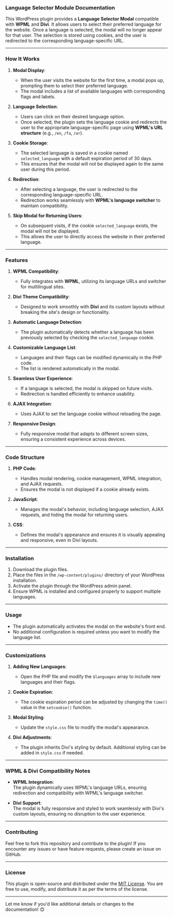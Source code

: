 ### Language Selector Module Documentation  

This WordPress plugin provides a **Language Selector Modal** compatible with **WPML** and **Divi**. It allows users to select their preferred language for the website. Once a language is selected, the modal will no longer appear for that user. The selection is stored using cookies, and the user is redirected to the corresponding language-specific URL.

---

### **How It Works**

1. **Modal Display**:  
   - When the user visits the website for the first time, a modal pops up, prompting them to select their preferred language.  
   - The modal includes a list of available languages with corresponding flags and labels.  

2. **Language Selection**:  
   - Users can click on their desired language option.  
   - Once selected, the plugin sets the language cookie and redirects the user to the appropriate language-specific page using **WPML's URL structure** (e.g., `/en`, `/fa`, `/ar`).  

3. **Cookie Storage**:  
   - The selected language is saved in a cookie named `selected_language` with a default expiration period of 30 days.  
   - This ensures that the modal will not be displayed again to the same user during this period.  

4. **Redirection**:  
   - After selecting a language, the user is redirected to the corresponding language-specific URL.  
   - Redirection works seamlessly with **WPML's language switcher** to maintain compatibility.  

5. **Skip Modal for Returning Users**:  
   - On subsequent visits, if the cookie `selected_language` exists, the modal will not be displayed.  
   - This allows the user to directly access the website in their preferred language.  

---

### **Features**

1. **WPML Compatibility**:  
   - Fully integrates with **WPML**, utilizing its language URLs and switcher for multilingual sites.  

2. **Divi Theme Compatibility**:  
   - Designed to work smoothly with **Divi** and its custom layouts without breaking the site's design or functionality.  

3. **Automatic Language Detection**:  
   - The plugin automatically detects whether a language has been previously selected by checking the `selected_language` cookie.  

4. **Customizable Language List**:  
   - Languages and their flags can be modified dynamically in the PHP code.  
   - The list is rendered automatically in the modal.  

5. **Seamless User Experience**:  
   - If a language is selected, the modal is skipped on future visits.  
   - Redirection is handled efficiently to enhance usability.  

6. **AJAX Integration**:  
   - Uses AJAX to set the language cookie without reloading the page.  

7. **Responsive Design**:  
   - Fully responsive modal that adapts to different screen sizes, ensuring a consistent experience across devices.  

---

### **Code Structure**

1. **PHP Code**:  
   - Handles modal rendering, cookie management, WPML integration, and AJAX requests.  
   - Ensures the modal is not displayed if a cookie already exists.  

2. **JavaScript**:  
   - Manages the modal's behavior, including language selection, AJAX requests, and hiding the modal for returning users.  

3. **CSS**:  
   - Defines the modal's appearance and ensures it is visually appealing and responsive, even in Divi layouts.  

---

### **Installation**

1. Download the plugin files.  
2. Place the files in the `/wp-content/plugins/` directory of your WordPress installation.  
3. Activate the plugin through the WordPress admin panel.  
4. Ensure WPML is installed and configured properly to support multiple languages.  

---

### **Usage**

- The plugin automatically activates the modal on the website's front end.  
- No additional configuration is required unless you want to modify the language list.  

---

### **Customizations**

1. **Adding New Languages**:  
   - Open the PHP file and modify the `$languages` array to include new languages and their flags.  

2. **Cookie Expiration**:  
   - The cookie expiration period can be adjusted by changing the `time()` value in the `setcookie()` function.  

3. **Modal Styling**:  
   - Update the `style.css` file to modify the modal's appearance.  

4. **Divi Adjustments**:  
   - The plugin inherits Divi's styling by default. Additional styling can be added in `style.css` if needed.  

---

### **WPML & Divi Compatibility Notes**

- **WPML Integration**:  
  The plugin dynamically uses WPML's language URLs, ensuring redirection and compatibility with WPML's language switcher.  

- **Divi Support**:  
  The modal is fully responsive and styled to work seamlessly with Divi's custom layouts, ensuring no disruption to the user experience.  

---

### **Contributing**

Feel free to fork this repository and contribute to the plugin! If you encounter any issues or have feature requests, please create an issue on GitHub.  

---

### **License**

This plugin is open-source and distributed under the [MIT License](https://opensource.org/licenses/MIT). You are free to use, modify, and distribute it as per the terms of the license.  

---

Let me know if you'd like additional details or changes to the documentation! 😊  
